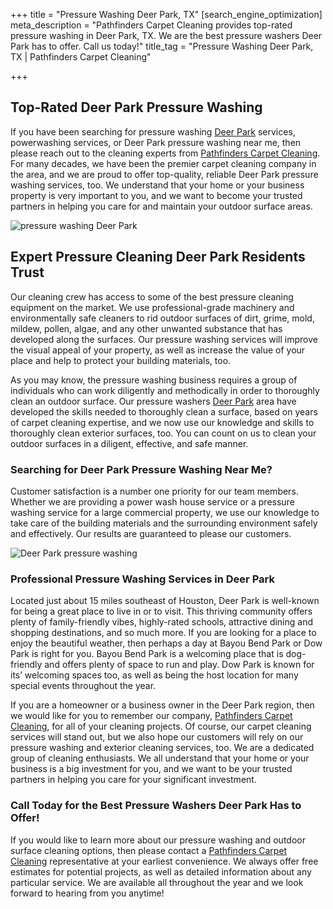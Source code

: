 +++
title = "Pressure Washing Deer Park, TX"
[search_engine_optimization]
meta_description = "Pathfinders Carpet Cleaning provides top-rated pressure washing in Deer Park, TX. We are the best pressure washers Deer Park has to offer. Call us today!"
title_tag = "Pressure Washing Deer Park, TX | Pathfinders Carpet Cleaning"

+++
## Top-Rated Deer Park Pressure Washing

If you have been searching for pressure washing [Deer Park](http://ci.deer-park.tx.us/ "Deer Park") services, powerwashing services, or Deer Park pressure washing near me, then please reach out to the cleaning experts from [Pathfinders Carpet Cleaning](https://www.pathfinderscarpetcleaning.com/ "Pressure Washing"). For many decades, we have been the premier carpet cleaning company in the area, and we are proud to offer top-quality, reliable Deer Park pressure washing services, too. We understand that your home or your business property is very important to you, and we want to become your trusted partners in helping you care for and maintain your outdoor surface areas.

![pressure washing Deer Park](/uploads/deer-park-pressure-washing.jpeg "pressure washing Deer Park")

## Expert Pressure Cleaning Deer Park Residents Trust

Our cleaning crew has access to some of the best pressure cleaning equipment on the market. We use professional-grade machinery and environmentally safe cleaners to rid outdoor surfaces of dirt, grime, mold, mildew, pollen, algae, and any other unwanted substance that has developed along the surfaces. Our pressure washing services will improve the visual appeal of your property, as well as increase the value of your place and help to protect your building materials, too.

As you may know, the pressure washing business requires a group of individuals who can work diligently and methodically in order to thoroughly clean an outdoor surface. Our pressure washers [Deer Park](https://www.niche.com/places-to-live/deer-park-harris-tx/ "Deer Park") area have developed the skills needed to thoroughly clean a surface, based on years of carpet cleaning expertise, and we now use our knowledge and skills to thoroughly clean exterior surfaces, too. You can count on us to clean your outdoor surfaces in a diligent, effective, and safe manner.

### Searching for Deer Park Pressure Washing Near Me?

Customer satisfaction is a number one priority for our team members. Whether we are providing a power wash house service or a pressure washing service for a large commercial property, we use our knowledge to take care of the building materials and the surrounding environment safely and effectively. Our results are guaranteed to please our customers.

![Deer Park pressure washing](/uploads/pressure-washing-deer-park.jpeg "Deer Park pressure washing")

### Professional Pressure Washing Services in Deer Park

Located just about 15 miles southeast of Houston, Deer Park is well-known for being a great place to live in or to visit. This thriving community offers plenty of family-friendly vibes, highly-rated schools, attractive dining and shopping destinations, and so much more. If you are looking for a place to enjoy the beautiful weather, then perhaps a day at Bayou Bend Park or Dow Park is right for you. Bayou Bend Park is a welcoming place that is dog-friendly and offers plenty of space to run and play. Dow Park is known for its’ welcoming spaces too, as well as being the host location for many special events throughout the year.

If you are a homeowner or a business owner in the Deer Park region, then we would like for you to remember our company, [Pathfinders Carpet Cleaning](https://www.pathfinderscarpetcleaning.com/about "Pressure Cleaners"), for all of your cleaning projects. Of course, our carpet cleaning services will stand out, but we also hope our customers will rely on our pressure washing and exterior cleaning services, too. We are a dedicated group of cleaning enthusiasts. We all understand that your home or your business is a big investment for you, and we want to be your trusted partners in helping you care for your significant investment.

### Call Today for the Best Pressure Washers Deer Park Has to Offer!

If you would like to learn more about our pressure washing and outdoor surface cleaning options, then please contact a [Pathfinders Carpet Cleaning](https://www.pathfinderscarpetcleaning.com/contact "Deer Park Pressure Washing") representative at your earliest convenience. We always offer free estimates for potential projects, as well as detailed information about any particular service. We are available all throughout the year and we look forward to hearing from you anytime!